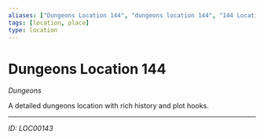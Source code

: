 ```yaml
---
aliases: ["Dungeons Location 144", "dungeons location 144", "144 Location Dungeons"]
tags: [location, place]
type: location
---
```


# Dungeons Location 144

*Dungeons*

A detailed dungeons location with rich history and plot hooks.

---
*ID: LOC00143*